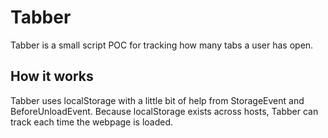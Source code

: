 # Tabber
Tabber is a small script POC for tracking how many tabs a user has open.

## How it works
Tabber uses localStorage with a little bit of help from StorageEvent and BeforeUnloadEvent.
Because localStorage exists across hosts, Tabber can track each time the webpage is loaded.